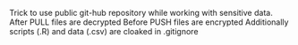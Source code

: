 Trick to use public git-hub repository while working with sensitive data.
After PULL files are decrypted
Before PUSH files are encrypted
Additionally scripts (.R) and data (.csv) are cloaked in .gitignore
